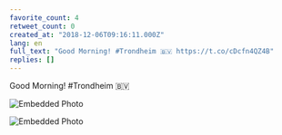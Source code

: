 ```yaml
---
favorite_count: 4
retweet_count: 0
created_at: "2018-12-06T09:16:11.000Z"
lang: en
full_text: "Good Morning! #Trondheim 🇧🇻 https://t.co/cDcfn4QZ4B"
replies: []
---
```


Good Morning! #Trondheim 🇧🇻

<div class="gallery gallery-2">

![Embedded Photo](https://twitter-media-coderbyheart.s3.eu-north-1.amazonaws.com/1070607826240856064-DtuQHbiX4AATq8k.jpg)

![Embedded Photo](https://twitter-media-coderbyheart.s3.eu-north-1.amazonaws.com/1070607826240856064-DtuQIplX4AAfeQ_.jpg)

</div>
